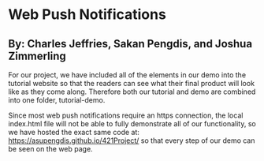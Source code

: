 # Web Push Notifications

## By: Charles Jeffries, Sakan Pengdis, and Joshua Zimmerling

For our project, we have included all of the elements in our demo into the tutorial website so that the readers can see what their final product will look like as they come along. Therefore both our tutorial and demo are combined into one folder, tutorial-demo.  

Since most web push notifications require an https connection, the local index.html file will not be able to fully demonstrate all of our functionality, so we have hosted the exact same code at: https://asupengdis.github.io/421Project/ so that every step of our demo can be seen on the web page.
